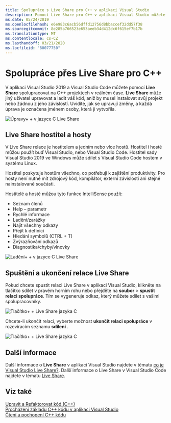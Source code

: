 ```yaml
---
title: Spolupráce s Live Share pro C++ v aplikaci Visual Studio
description: Pomocí Live Share pro C++ v aplikaci Visual Studio můžete spolupracovat a sdílet kód v reálném čase.
ms.date: 05/24/2019
ms.openlocfilehash: e6e983c6acb56dffd12756d8bbaccef32dd57f38
ms.sourcegitcommit: 8e285a766523e653aeeb34d412dc6f615ef7b17b
ms.translationtype: MT
ms.contentlocale: cs-CZ
ms.lasthandoff: 03/21/2020
ms.locfileid: "80077750"
---
```

# <a name="collaborate-using-live-share-for-c"></a>Spolupráce přes Live Share pro C++

V aplikaci Visual Studio 2019 a Visual Studio Code můžete pomocí **Live Share** spolupracovat na C++ projektech v reálném čase. **Live Share** může jiný uživatel upravovat a ladit váš kód, aniž by musel instalovat svůj projekt nebo žádnou z jeho závislostí. Uvidíte, jak se upravují změny, a každá úprava je označena jménem osoby, která ji vytvořila.

![Úpravy&#43; &#43; v jazyce C Live Share](../ide/media/live-share-edit-cpp.png "Live Share úpravy vC++")

## <a name="live-share-host-and-guests"></a>Live Share hostitel a hosty

V Live Share relace je hostitelem a jedním nebo více hostů. Hostitel i hosté můžou použít buď Visual Studio, nebo Visual Studio Code. Hostitel sady Visual Studio 2019 ve Windows může sdílet s Visual Studio Code hostem v systému Linux.

Hostitel poskytuje hostům všechno, co potřebují k zajištění produktivity. Pro hosty není nutné mít zdrojový kód, kompilátor, externí závislosti ani stejné nainstalované součásti.

Hostitelé a hosté můžou tyto funkce IntelliSense použít:

- Seznam členů
- Help – parametr
- Rychlé informace
- Ladění/zarážky
- Najít všechny odkazy
- Přejít k definici
- Hledání symbolů (CTRL + T)
- Zvýrazňování odkazů
- Diagnostika/chyby/vlnovky

![Ladění&#43; &#43; v jazyce C Live Share](../ide/media/live-share-debug-cpp.png "Live Share ladění vC++")

## <a name="start-and-end-a-live-share-session"></a>Spuštění a ukončení relace Live Share

Pokud chcete spustit relaci Live Share v aplikaci Visual Studio, klikněte na tlačítko sdílet v pravém horním rohu nebo přejděte na **soubor** > **spustit relaci spolupráce**. Tím se vygeneruje odkaz, který můžete sdílet s vašimi spolupracovníky.

![Tlačítko&#43; &#43; Live Share jazyka C](../ide/media/live-share-button-cpp.png "Live Share – tlačítko")

Chcete-li ukončit relaci, vyberte možnost **ukončit relaci spolupráce** v rozevíracím seznamu **sdílení** .

![Tlačítko&#43; &#43; Live Share jazyka C](../ide/media/live-share-end-session-cpp.png "Live Share – tlačítko")

## <a name="for-more-information"></a>Další informace

Další informace o **Live Share** v aplikaci Visual Studio najdete v tématu [co je Visual Studio Live Share?](/visualstudio/liveshare/). Další informace o Live Share v Visual Studio Code najdete v tématu [Live Share](https://marketplace.visualstudio.com/items?itemName=ms-vsliveshare.vsliveshare).

## <a name="see-also"></a>Viz také

[Upravit a Refaktorovat kód (C++)](writing-and-refactoring-code-cpp.md)</br>
[Procházení základu C++ kódu v aplikaci Visual Studio](navigate-code-cpp.md)</br>
[Čtení a pochopení C++ kódu](read-and-understand-code-cpp.md)</br>